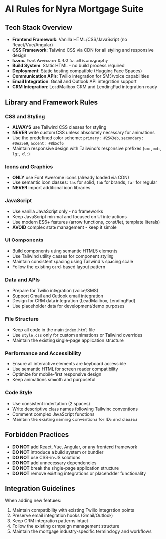 # AI Rules for Nyra Mortgage Suite

## Tech Stack Overview

- **Frontend Framework**: Vanilla HTML/CSS/JavaScript (no React/Vue/Angular)
- **CSS Framework**: Tailwind CSS via CDN for all styling and responsive design
- **Icons**: Font Awesome 6.4.0 for all iconography
- **Build System**: Static HTML - no build process required
- **Deployment**: Static hosting compatible (Hugging Face Spaces)
- **Communication APIs**: Twilio integration for SMS/voice capabilities
- **Email Integration**: Gmail and Outlook API integration support
- **CRM Integration**: LeadMailbox CRM and LendingPad integration ready

## Library and Framework Rules

### CSS and Styling
- **ALWAYS** use Tailwind CSS classes for styling
- **NEVER** write custom CSS unless absolutely necessary for animations
- Use the predefined color scheme: `primary: #2563eb`, `secondary: #0ea5e9`, `accent: #8b5cf6`
- Maintain responsive design with Tailwind's responsive prefixes (`sm:`, `md:`, `lg:`, `xl:`)

### Icons and Graphics
- **ONLY** use Font Awesome icons (already loaded via CDN)
- Use semantic icon classes: `fas` for solid, `fab` for brands, `far` for regular
- **NEVER** import additional icon libraries

### JavaScript
- Use vanilla JavaScript only - no frameworks
- Keep JavaScript minimal and focused on UI interactions
- Use modern ES6+ features (arrow functions, const/let, template literals)
- **AVOID** complex state management - keep it simple

### UI Components
- Build components using semantic HTML5 elements
- Use Tailwind utility classes for component styling
- Maintain consistent spacing using Tailwind's spacing scale
- Follow the existing card-based layout pattern

### Data and APIs
- Prepare for Twilio integration (voice/SMS)
- Support Gmail and Outlook email integration
- Design for CRM data integration (LeadMailbox, LendingPad)
- Use placeholder data for development/demo purposes

### File Structure
- Keep all code in the main `index.html` file
- Use `style.css` only for custom animations or Tailwind overrides
- Maintain the existing single-page application structure

### Performance and Accessibility
- Ensure all interactive elements are keyboard accessible
- Use semantic HTML for screen reader compatibility
- Optimize for mobile-first responsive design
- Keep animations smooth and purposeful

### Code Style
- Use consistent indentation (2 spaces)
- Write descriptive class names following Tailwind conventions
- Comment complex JavaScript functions
- Maintain the existing naming conventions for IDs and classes

## Forbidden Practices

- **DO NOT** add React, Vue, Angular, or any frontend framework
- **DO NOT** introduce a build system or bundler
- **DO NOT** use CSS-in-JS solutions
- **DO NOT** add unnecessary dependencies
- **DO NOT** break the single-page application structure
- **DO NOT** remove existing integrations or placeholder functionality

## Integration Guidelines

When adding new features:
1. Maintain compatibility with existing Twilio integration points
2. Preserve email integration hooks (Gmail/Outlook)
3. Keep CRM integration patterns intact
4. Follow the existing campaign management structure
5. Maintain the mortgage industry-specific terminology and workflows